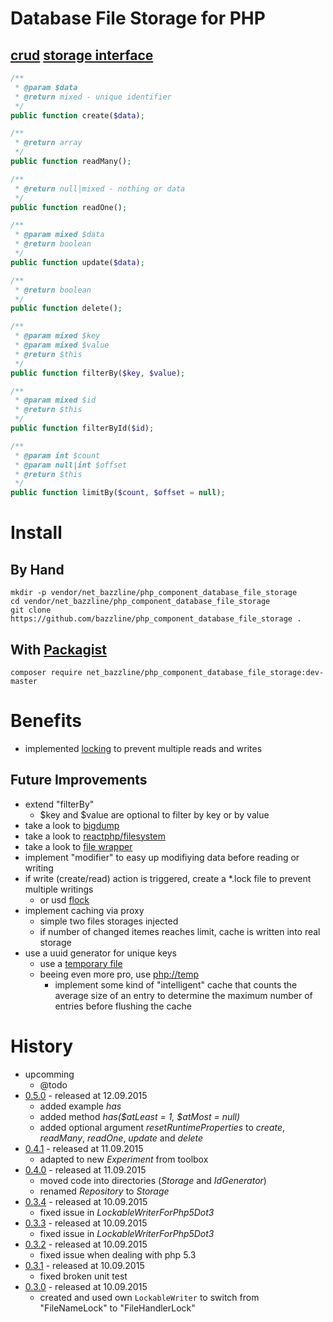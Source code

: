 # Database File Storage for PHP

## [crud](https://en.wikipedia.org/wiki/Create,_read,_update_and_delete) [storage interface](https://github.com/bazzline/php_component_database_file_storage/blob/master/source/Net/Bazzline/Database/FileStorage/StorageInterface.php)

```php
/**
 * @param $data
 * @return mixed - unique identifier
 */
public function create($data);

/**
 * @return array
 */
public function readMany();

/**
 * @return null|mixed - nothing or data
 */
public function readOne();

/**
 * @param mixed $data
 * @return boolean
 */
public function update($data);

/**
 * @return boolean
 */
public function delete();

/**
 * @param mixed $key
 * @param mixed $value
 * @return $this
 */
public function filterBy($key, $value);

/**
 * @param mixed $id
 * @return $this
 */
public function filterById($id);

/**
 * @param int $count
 * @param null|int $offset
 * @return $this
 */
public function limitBy($count, $offset = null);
```

# Install

## By Hand

    mkdir -p vendor/net_bazzline/php_component_database_file_storage
    cd vendor/net_bazzline/php_component_database_file_storage
    git clone https://github.com/bazzline/php_component_database_file_storage .

## With [Packagist](https://packagist.org/packages/net_bazzline/php_component_database_file_storage)

    composer require net_bazzline/php_component_database_file_storage:dev-master

# Benefits

* implemented [locking](https://packagist.org/packages/net_bazzline/component_lock) to prevent multiple reads and writes

## Future Improvements

* extend "filterBy"
    * $key and $value are optional to filter by key or by value
* take a look to [bigdump](https://github.com/wires/bigdump)
* take a look to [reactphp/filesystem](https://github.com/reactphp/filesystem)
* take a look to [file wrapper](https://php.net/manual/en/wrappers.file.php)
* implement "modifier" to easy up modifiying data before reading or writing
* if write (create/read) action is triggered, create a \*.lock file to prevent multiple writings
    * or usd [flock](https://php.net/manual/en/function.flock.php)
* implement caching via proxy
    * simple two files storages injected
    * if number of changed itemes reaches limit, cache is written into real storage
* use a uuid generator for unique keys
    * use a [temporary file](http://php.net/manual/en/function.tmpfile.php)
    * beeing even more pro, use [php://temp](http://php.net/manual/en/wrappers.php.php)
        * implement some kind of "intelligent" cache that counts the average size of an entry to determine the maximum number of entries before flushing the cache

# 
# History

* upcomming
    * @todo
* [0.5.0](https://github.com/bazzline/php_component_database_file_storage/tree/0.4.1) - released at 12.09.2015
    * added example *has*
    * added method *has($atLeast = 1, $atMost = null)*
    * added optional argument *resetRuntimeProperties* to *create*, *readMany*, *readOne*, *update* and *delete*
* [0.4.1](https://github.com/bazzline/php_component_database_file_storage/tree/0.4.1) - released at 11.09.2015
    * adapted to new *Experiment* from toolbox
* [0.4.0](https://github.com/bazzline/php_component_database_file_storage/tree/0.4.0) - released at 11.09.2015
    * moved code into directories (*Storage* and *IdGenerator*)
    * renamed *Repository* to *Storage*
* [0.3.4](https://github.com/bazzline/php_component_database_file_storage/tree/0.3.4) - released at 10.09.2015
    * fixed issue in *LockableWriterForPhp5Dot3*
* [0.3.3](https://github.com/bazzline/php_component_database_file_storage/tree/0.3.3) - released at 10.09.2015
    * fixed issue in *LockableWriterForPhp5Dot3*
* [0.3.2](https://github.com/bazzline/php_component_database_file_storage/tree/0.3.2) - released at 10.09.2015
    * fixed issue when dealing with php 5.3
* [0.3.1](https://github.com/bazzline/php_component_database_file_storage/tree/0.3.1) - released at 10.09.2015
    * fixed broken unit test
* [0.3.0](https://github.com/bazzline/php_component_database_file_storage/tree/0.3.0) - released at 10.09.2015
    * created and used own `LockableWriter` to switch from "FileNameLock" to "FileHandlerLock"
